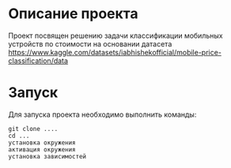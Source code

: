 # Описание проекта
Проект посвящен решению задачи классификации мобильных устройств по стоимости
на основании датасета https://www.kaggle.com/datasets/iabhishekofficial/mobile-price-classification/data

# Запуск
Для запуска проекта необходимо выполнить команды:
```
git clone ....
cd ...
установка окружения
активация окружения
установка зависимостей
```
